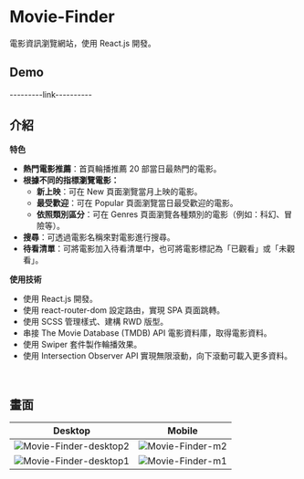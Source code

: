 # Movie-Finder
電影資訊瀏覽網站，使用 React.js 開發。

## Demo
---------link----------
<br />

## 介紹

**特色**
- **熱門電影推薦**：首頁輪播推薦 20 部當日最熱門的電影。
- **根據不同的指標瀏覽電影：**
    - **新上映**：可在 New 頁面瀏覽當月上映的電影。
    - **最受歡迎**：可在 Popular 頁面瀏覽當日最受歡迎的電影。
    - **依照類別區分**：可在 Genres 頁面瀏覽各種類別的電影（例如：科幻、冒險等）。
- **搜尋**：可透過電影名稱來對電影進行搜尋。
- **待看清單**：可將電影加入待看清單中，也可將電影標記為「已觀看」或「未觀看」。

**使用技術**
- 使用 React.js 開發。
- 使用 react-router-dom 設定路由，實現 SPA 頁面跳轉。
- 使用 SCSS 管理樣式、建構 RWD 版型。
- 串接 The Movie Database (TMDB) API 電影資料庫，取得電影資料。
- 使用 Swiper 套件製作輪播效果。
- 使用 Intersection Observer API 實現無限滾動，向下滾動可載入更多資料。
<br />

## 畫面
| Desktop | Mobile  |
| ------------- | ------------- |
|![Movie-Finder-desktop2](https://user-images.githubusercontent.com/81663340/205796200-a2a7dd6a-173e-4936-9d45-547e8bd44a55.png)|![Movie-Finder-m2](https://user-images.githubusercontent.com/81663340/205796274-cc86d267-5e1c-4251-bf7b-10b5781b3b3f.png)|
|![Movie-Finder-desktop1](https://user-images.githubusercontent.com/81663340/205796586-8e5680ae-44fe-410a-9d84-4b54943f59ec.png)|![Movie-Finder-m1](https://user-images.githubusercontent.com/81663340/205796600-93745581-a4b2-4183-91c7-02857e5517af.png)|

